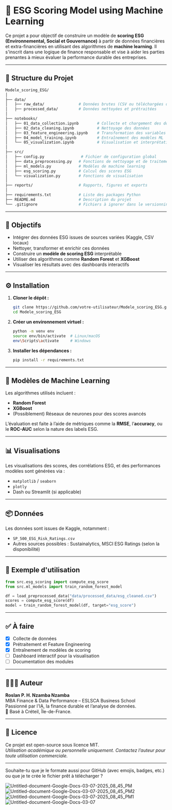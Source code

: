 # 🌱 ESG Scoring Model using Machine Learning

Ce projet a pour objectif de construire un modèle de **scoring ESG (Environnemental, Social et Gouvernance)** à partir de données financières et extra-financières en utilisant des algorithmes de **machine learning**. Il s'inscrit dans une logique de finance responsable et vise à aider les parties prenantes à mieux évaluer la performance durable des entreprises.

---

## 📁 Structure du Projet

```bash
Modele_scoring_ESG/
│
├── data/
│   ├── raw_data/               # Données brutes (CSV ou téléchargées depuis Kaggle)
│   ├── processed_data/         # Données nettoyées et prétraitées
│
├── notebooks/
│   ├── 01_data_collection.ipynb        # Collecte et chargement des données
│   ├── 02_data_cleaning.ipynb          # Nettoyage des données
│   ├── 03_feature_engineering.ipynb    # Transformation des variables
│   ├── 04_model_training.ipynb         # Entraînement des modèles ML
│   └── 05_visualization.ipynb          # Visualisation et interprétation
│
├── src/
│   ├── config.py                # Fichier de configuration global
│   ├── data_preprocessing.py   # Fonctions de nettoyage et de traitement
│   ├── ml_models.py            # Modèles de machine learning
│   ├── esg_scoring.py          # Calcul des scores ESG
│   └── visualization.py        # Fonctions de visualisation
│
├── reports/                    # Rapports, figures et exports
│
├── requirements.txt            # Liste des packages Python
├── README.md                   # Description du projet
└── .gitignore                  # Fichiers à ignorer dans le versionning
```

---

## 🎯 Objectifs

- Intégrer des données ESG issues de sources variées (Kaggle, CSV locaux)
- Nettoyer, transformer et enrichir ces données
- Construire un **modèle de scoring ESG** interprétable
- Utiliser des algorithmes comme **Random Forest** et **XGBoost**
- Visualiser les résultats avec des dashboards interactifs

---

## ⚙️ Installation

1. **Cloner le dépôt :**
   ```bash
   git clone https://github.com/votre-utilisateur/Modele_scoring_ESG.git
   cd Modele_scoring_ESG
   ```

2. **Créer un environnement virtuel :**
   ```bash
   python -m venv env
   source env/bin/activate  # Linux/macOS
   env\Scripts\activate     # Windows
   ```

3. **Installer les dépendances :**
   ```bash
   pip install -r requirements.txt
   ```

---

## 🧠 Modèles de Machine Learning

Les algorithmes utilisés incluent :
- **Random Forest**
- **XGBoost**
- (Possiblement) Réseaux de neurones pour des scores avancés

L’évaluation est faite à l’aide de métriques comme la **RMSE**, l’**accuracy**, ou le **ROC-AUC** selon la nature des labels ESG.

---

## 📊 Visualisations

Les visualisations des scores, des corrélations ESG, et des performances modèles sont générées via :
- `matplotlib` / `seaborn`
- `plotly`
- Dash ou Streamlit (si applicable)

---

## 📦 Données

Les données sont issues de Kaggle, notamment :
- `SP_500_ESG_Risk_Ratings.csv`
- Autres sources possibles : Sustainalytics, MSCI ESG Ratings (selon la disponibilité)

---

## 🧾 Exemple d'utilisation

```python
from src.esg_scoring import compute_esg_score
from src.ml_models import train_random_forest_model

df = load_preprocessed_data("data/processed_data/esg_cleaned.csv")
scores = compute_esg_score(df)
model = train_random_forest_model(df, target="esg_score")
```

---

## ✅ À faire

- [x] Collecte de données
- [x] Prétraitement et Feature Engineering
- [x] Entraînement de modèles de scoring
- [ ] Dashboard interactif pour la visualisation
- [ ] Documentation des modules

---

## 👨🏾‍💻 Auteur

**Roslan P. H. Nzamba Nzamba**  
MBA Finance & Data Performance – ESLSCA Business School  
Passionné par l'IA, la finance durable et l’analyse de données.  
📍 Basé à Créteil, Île-de-France.

---

## 📜 Licence

Ce projet est open-source sous licence MIT.  
*Utilisation académique ou personnelle uniquement. Contactez l’auteur pour toute utilisation commerciale.*

---

Souhaite-tu que je le formate aussi pour GitHub (avec emojis, badges, etc.) ou que je te crée le fichier prêt à télécharger ?

![Untitled-document-Google-Docs-03-07-2025_08_45_PM](https://github.com/user-attachments/assets/efd9c457-9f58-441f-a15b-781bfd8df52f)
![Untitled-document-Google-Docs-03-07-2025_08_45_PM2](https://github.com/user-attachments/assets/6ccb8f9a-bfcc-4c75-b025-43f29e2dd6fc)
![Untitled-document-Google-Docs-03-07-2025_08_45_PM1](https://github.com/user-attachments/assets/ed16257c-90e5-44dd-a60f-452f120506b1)
![Untitled-document-Google-Docs-03-07](https://github.com/user-attachments/assets/d16607b3-4534-4a1f-89f4-6e624ce10c74)
